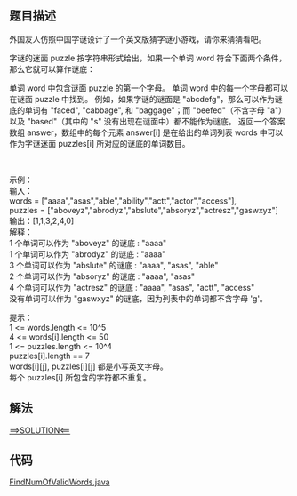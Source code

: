 ## 题目描述

外国友人仿照中国字谜设计了一个英文版猜字谜小游戏，请你来猜猜看吧。

字谜的迷面 puzzle 按字符串形式给出，如果一个单词 word 符合下面两个条件，那么它就可以算作谜底：

单词 word 中包含谜面 puzzle 的第一个字母。 单词 word 中的每一个字母都可以在谜面 puzzle 中找到。 例如，如果字谜的谜面是 "abcdefg"，那么可以作为谜底的单词有 "faced", "cabbage",
和 "baggage"；而 "beefed"（不含字母 "a"）以及 "based"（其中的 "s" 没有出现在谜面中）都不能作为谜底。 返回一个答案数组 answer，数组中的每个元素 answer[i] 是在给出的单词列表 words
中可以作为字谜迷面 puzzles[i] 所对应的谜底的单词数目。

 

示例：
<br>输入：
<br>words = ["aaaa","asas","able","ability","actt","actor","access"],
<br>puzzles = ["aboveyz","abrodyz","abslute","absoryz","actresz","gaswxyz"]
<br>输出：[1,1,3,2,4,0]
<br>解释：
<br>1 个单词可以作为 "aboveyz" 的谜底 : "aaaa"
<br>1 个单词可以作为 "abrodyz" 的谜底 : "aaaa"
<br>3 个单词可以作为 "abslute" 的谜底 : "aaaa", "asas", "able"
<br>2 个单词可以作为 "absoryz" 的谜底 : "aaaa", "asas"
<br>4 个单词可以作为 "actresz" 的谜底 : "aaaa", "asas", "actt", "access"
<br>没有单词可以作为 "gaswxyz" 的谜底，因为列表中的单词都不含字母 'g'。

提示：
<br>1 <= words.length <= 10^5
<br>4 <= words[i].length <= 50
<br>1 <= puzzles.length <= 10^4
<br>puzzles[i].length == 7
<br>words[i][j], puzzles[i][j] 都是小写英文字母。
<br>每个 puzzles[i] 所包含的字符都不重复。

## 解法

[==>SOLUTION<==](https://leetcode-cn.com/problems/number-of-valid-words-for-each-puzzle/solution/zhi-dao-liao-ru-he-mei-ju-yi-ge-er-jin-z-2rph/)

## 代码

[FindNumOfValidWords.java](https://github.com/Marshal7cc/leetcode-java/blob/master/src/hashtable/FindNumOfValidWords.java)


